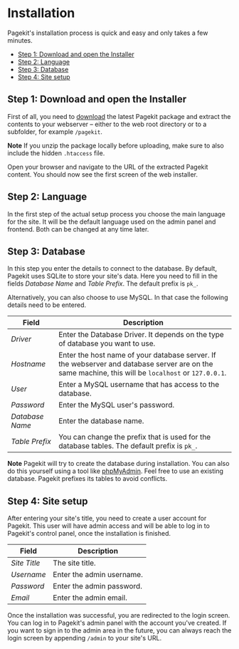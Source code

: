 # Installation
<p class="uk-article-lead">Pagekit's installation process is quick and easy and only takes a few minutes.</p>

<ul class="uk-list">
    <li><a href="#step-1-download-and-open-the-installer">Step 1: Download and open the Installer</a></li>
    <li><a href="#step-2-language">Step 2: Language</a></li>
    <li><a href="#step-3-database">Step 3: Database</a></li>
    <li><a href="#step-4-site-setup">Step 4: Site setup</a></li>
</ul>

## Step 1: Download and open the Installer
First of all, you need to [download](http://pagekit.com/api/download/latest) the latest Pagekit package and extract the contents to your webserver – either to the web root directory or to a subfolder, for example `/pagekit`.

**Note** If you unzip the package locally before uploading, make sure to also include the hidden `.htaccess` file.

Open your browser and navigate to the URL of the extracted Pagekit content. You should now see the first screen of the web installer.

## Step 2: Language
In the first step of the actual setup process you choose the main language for the site. It will be the default language used on the admin panel and frontend. Both can be changed at any time later.

## Step 3: Database
In this step you enter the details to connect to the database. By default, Pagekit uses SQLite to store your site's data. Here you need to fill in the fields _Database Name_ and _Table Prefix_. The default prefix is `pk_`.

Alternatively, you can also choose to use MySQL. In that case the following details need to be entered.

Field           | Description
--------------- | ---------------------------------------------------------------------------------------------------------------------------------------------------
_Driver_        | Enter the Database Driver. It depends on the type of database you want to use.
_Hostname_      | Enter the host name of your database server. If the webserver and database server are on the same machine, this will be `localhost` or `127.0.0.1`.
_User_          | Enter a MySQL username that has access to the database.
_Password_      | Enter the MySQL user's password.
_Database Name_ | Enter the database name.
_Table Prefix_  | You can change the prefix that is used for the database tables. The default prefix is `pk_`.

**Note** Pagekit will try to create the database during installation. You can also do this yourself using a tool like [phpMyAdmin](http://http://www.phpmyadmin.net/). Feel free to use an existing database. Pagekit prefixes its tables to avoid conflicts.

## Step 4: Site setup
After entering your site's title, you need to create a user account for Pagekit. This user will have admin access and will be able to log in to Pagekit's control panel, once the installation is finished.

Field        | Description
------------ | ------------------------
_Site Title_ | The site title.
_Username_   | Enter the admin username.
_Password_   | Enter the admin password.
_Email_      | Enter the admin email.

Once the installation was successful, you are redirected to the login screen. You can log in to Pagekit's admin panel with the account you've created. If you want to sign in to the admin area in the future, you can always reach the login screen by appending `/admin` to your site's URL.
